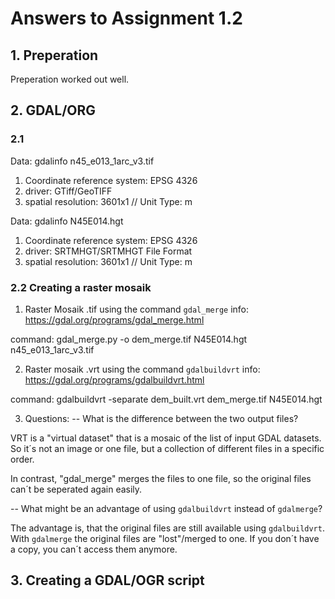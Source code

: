 # Answers to Assignment 1.2

## 1. Preperation
Preperation worked out well.

## 2. GDAL/ORG
### 2.1

Data: gdalinfo n45_e013_1arc_v3.tif
1. Coordinate reference system: EPSG 4326
2. driver: GTiff/GeoTIFF
3. spatial resolution: 3601x1  // Unit Type: m

Data: gdalinfo N45E014.hgt
1. Coordinate reference system: EPSG 4326
2. driver: SRTMHGT/SRTMHGT File Format
3. spatial resolution: 3601x1  // Unit Type: m

### 2.2 Creating a raster mosaik

1. Raster Mosaik .tif
using the command `gdal_merge`
info: https://gdal.org/programs/gdal_merge.html

command: gdal_merge.py -o dem_merge.tif N45E014.hgt n45_e013_1arc_v3.tif

2. Raster mosaik .vrt
using the command `gdalbuildvrt`
info: https://gdal.org/programs/gdalbuildvrt.html

command: gdalbuildvrt -separate dem_built.vrt dem_merge.tif N45E014.hgt

3. Questions:
-- What is the difference between the two output files? 

VRT is a "virtual dataset" that is a mosaic of the list of input GDAL datasets. So it´s not an image or one file, but a collection of different files in a specific order.

In contrast, "gdal_merge" merges the files to one file, so the original files can´t be seperated again easily.

-- What might be an advantage of using `gdalbuildvrt` instead of `gdalmerge`?

The advantage is, that the original files are still available using `gdalbuildvrt`. With `gdalmerge` the original files are "lost"/merged to one. If you don´t have a copy, you can´t access them anymore.

## 3. Creating a GDAL/OGR script  






